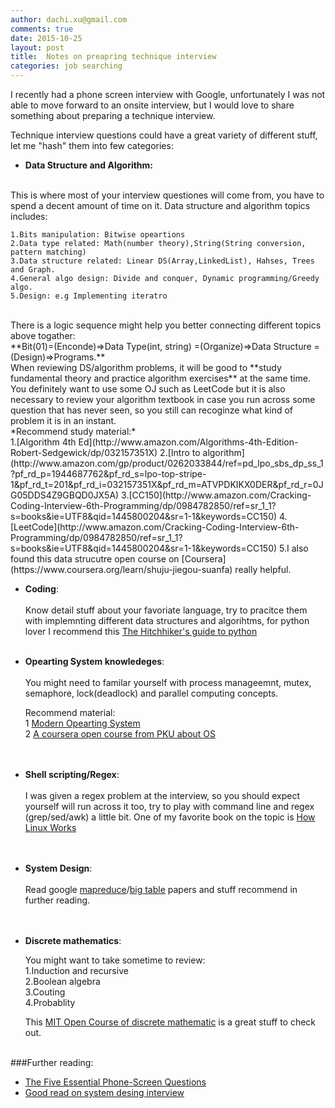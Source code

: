 ```yaml
---
author: dachi.xu@gmail.com
comments: true
date: 2015-10-25
layout: post
title:  Notes on preapring technique interview
categories: job searching
---
```


I recently had a phone screen interview with Google, unfortunately I was not able to move forward to an onsite interview, but I would love to share something about preparing a technique interview. 

Technique interview questions could have a great variety of different stuff, let me "hash" them into few categories:

+ **Data Structure and Algorithm:**
<br>  
This is where most of your interview questiones will come from, you have to spend a decent amount of time on it. Data structure and algorithm topics includes:

	1.Bits manipulation: Bitwise opeartions  
	2.Data type related: Math(number theory),String(String conversion, pattern matching)  
	3.Data structure related: Linear DS(Array,LinkedList), Hahses, Trees and Graph.  
	4.General algo design: Divide and conquer, Dynamic programming/Greedy algo.  
	5.Design: e.g Implementing iteratro  
<br>  	
	There is a logic sequence might help you better connecting different topics above togather:<br>    
**Bit(01)=(Enconde)=>Data Type(int, string) =(Organize)=>Data Structure =(Design)=>Programs.**
<br>    
	When reviewing DS/algorithm problems, it will be good to **study fundamental theory and practice algorithm exercises** at the same time. You definitely want to use some OJ such as LeetCode but it is also necessary to review your algorithm textbook in case you run across some question that has never seen, so you still can recoginze what kind of problem it is in an instant.  
	<br>
	*Recommend study material:*<br>  
	1.[Algorithm 4th Ed](http://www.amazon.com/Algorithms-4th-Edition-Robert-Sedgewick/dp/032157351X)  
	2.[Intro to algorithm](http://www.amazon.com/gp/product/0262033844/ref=pd_lpo_sbs_dp_ss_1?pf_rd_p=1944687762&pf_rd_s=lpo-top-stripe-1&pf_rd_t=201&pf_rd_i=032157351X&pf_rd_m=ATVPDKIKX0DER&pf_rd_r=0JG05DDS4Z9GBQD0JX5A)  
	3.[CC150](http://www.amazon.com/Cracking-Coding-Interview-6th-Programming/dp/0984782850/ref=sr_1_1?s=books&ie=UTF8&qid=1445800204&sr=1-1&keywords=CC150)  
	4.[LeetCode](http://www.amazon.com/Cracking-Coding-Interview-6th-Programming/dp/0984782850/ref=sr_1_1?s=books&ie=UTF8&qid=1445800204&sr=1-1&keywords=CC150)  
	5.I also found this data strucutre open course on [Coursera](https://www.coursera.org/learn/shuju-jiegou-suanfa) really helpful.    
<br>	    
  		
+ **Coding**:<br>	      
	Know detail stuff about your favoriate language, try to pracitce them with implemnting different data structures and algorihtms, for python lover I recommend this [The Hitchhiker's guide to python](http://docs.python-guide.org/en/latest/)
<br><br>    	            
  
+ **Opearting System knowledeges**:<br>  
	You might need to familar yourself with process manageemnt, mutex, semaphore, lock(deadlock) and parallel computing concepts.
	
	Recommend material:  
	1 [Modern Opearting System](http://www.amazon.com/gp/product/0136006639?keywords=modern%20operating%20system&qid=1445800770&ref_=sr_1_2&sr=8-2)  
	2 [A coursera open course from PKU about OS](https://www.coursera.org/course/os)    
<br><br>
	
+ **Shell scripting/Regex**:<br>  
	I was given a regex problem at the interview, so you should expect yourself will run across it too, try to play with command line and regex (grep/sed/awk) a little bit. One of my favorite book on the topic is [How Linux Works](http://www.amazon.com/gp/product/1593275676?keywords=how%20linux%20works&qid=1445824874&ref_=sr_1_1&sr=8-1)    
<br><br>

+ **System Design**:<br>  
	Read google [mapreduce](http://research.google.com/archive/mapreduce.html)/[big table](http://research.google.com/archive/bigtable.html) papers and stuff recommend in further reading.  
<br><br>

+ **Discrete mathematics**:<br>
  
	You might want to take sometime to review:  
	1.Induction and recursive  
	2.Boolean algebra  
	3.Couting  
	4.Probablity
	
	This [MIT Open Course of discrete mathematic](http://ocw.mit.edu/courses/electrical-engineering-and-computer-science/6-042j-mathematics-for-computer-science-fall-2010/index.htm?utm_source=OCWDept&utm_medium=CarouselSm&utm_campaign=FeaturedCourse) is a great stuff to check out. 
<br><br>    

###Further reading:
* [The Five Essential Phone-Screen Questions](https://sites.google.com/site/steveyegge2/five-essential-phone-screen-questions)
* [Good read on system desing interview](https://github.com/checkcheckzz/system-design-interview)

